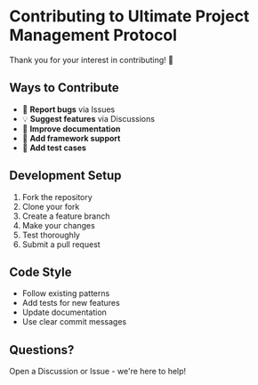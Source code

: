 # Contributing to Ultimate Project Management Protocol

Thank you for your interest in contributing! 🎉

## Ways to Contribute

- 🐛 **Report bugs** via Issues
- 💡 **Suggest features** via Discussions
- 📝 **Improve documentation**
- 🔧 **Add framework support**
- 🧪 **Add test cases**

## Development Setup

1. Fork the repository
2. Clone your fork
3. Create a feature branch
4. Make your changes
5. Test thoroughly
6. Submit a pull request

## Code Style

- Follow existing patterns
- Add tests for new features
- Update documentation
- Use clear commit messages

## Questions?

Open a Discussion or Issue - we're here to help!
